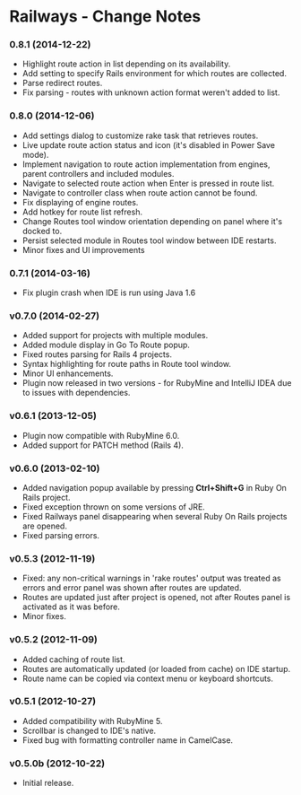 Railways - Change Notes
=======================

### 0.8.1 (2014-12-22)

* Highlight route action in list depending on its availability.
* Add setting to specify Rails environment for which routes are collected.
* Parse redirect routes.
* Fix parsing - routes with unknown action format weren't added to list.


### 0.8.0 (2014-12-06)

* Add settings dialog to customize rake task that retrieves routes.
* Live update route action status and icon (it's disabled in Power Save mode).
* Implement navigation to route action implementation from engines, parent controllers and included modules.
* Navigate to selected route action when Enter is pressed in route list.
* Navigate to controller class when route action cannot be found.
* Fix displaying of engine routes.
* Add hotkey for route list refresh.
* Change Routes tool window orientation depending on panel where it's docked to.
* Persist selected module in Routes tool window between IDE restarts.
* Minor fixes and UI improvements


### 0.7.1 (2014-03-16)

* Fix plugin crash when IDE is run using Java 1.6


### v0.7.0 (2014-02-27)
        
* Added support for projects with multiple modules.
* Added module display in Go To Route popup.
* Fixed routes parsing for Rails 4 projects.
* Syntax highlighting for route paths in Route tool window.
* Minor UI enhancements.
* Plugin now released in two versions - for RubyMine and IntelliJ IDEA due to
  issues with dependencies.


### v0.6.1 (2013-12-05)

* Plugin now compatible with RubyMine 6.0.
* Added support for PATCH method (Rails 4).


### v0.6.0 (2013-02-10)

* Added navigation popup available by pressing <strong>Ctrl+Shift+G</strong> in
  Ruby On Rails project.
* Fixed exception thrown on some versions of JRE.
* Fixed Railways panel disappearing when several Ruby On Rails projects are
  opened.
* Fixed parsing errors.


### v0.5.3 (2012-11-19)

* Fixed: any non-critical warnings in 'rake routes' output was treated as errors
  and error panel was shown after routes are updated.
* Routes are updated just after project is opened, not after Routes panel is
  activated as it was before.
* Minor fixes.


### v0.5.2 (2012-11-09)

* Added caching of route list.
* Routes are automatically updated (or loaded from cache) on IDE startup.
* Route name can be copied via context menu or keyboard shortcuts.


### v0.5.1 (2012-10-27)

* Added compatibility with RubyMine 5.
* Scrollbar is changed to IDE's native.
* Fixed bug with formatting controller name in CamelCase.


### v0.5.0b (2012-10-22)

* Initial release.